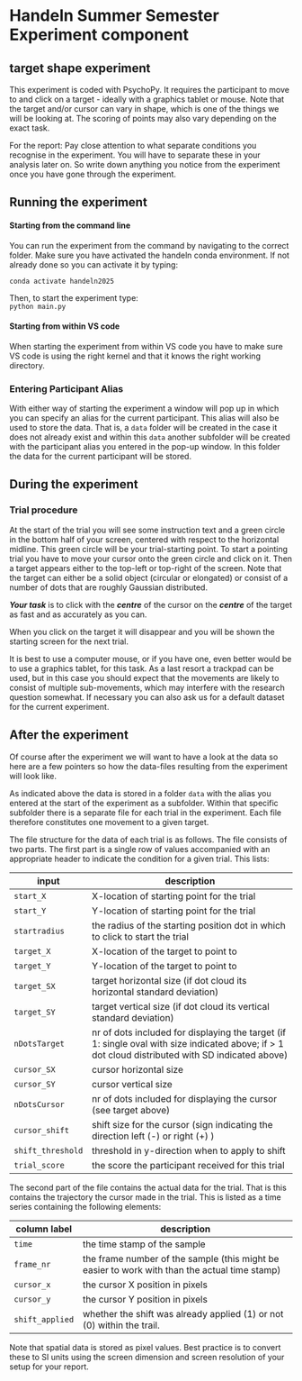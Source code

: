 # Handeln Summer Semester Experiment component

## target shape experiment 

This experiment is coded with PsychoPy. It requires the participant to move to and click on a target - ideally with a graphics tablet or mouse. Note that the target and/or cursor can vary in shape, which is one of the things we will be looking at. The scoring of points may also vary depending on the exact task.

For the report:
Pay close attention to what separate conditions you recognise in the experiment. You will have to separate these in your analysis later on. So write down anything you notice from the experiment once you have gone through the experiment.

## Running the experiment

#### Starting from the command line
You can run the experiment from the command by navigating to the correct folder. Make sure you have activated the handeln conda environment. If not already done so you can activate it by typing:

`conda activate handeln2025` 

Then, to start the experiment type:  
`python main.py`

#### Starting from within VS code
When starting the experiment from within VS code you have to make sure VS code is using the right kernel and that it knows the right working directory.

### Entering Participant Alias
With either way of starting the experiment a window will pop up in which you can specify an alias for the current participant. This alias will also be used to store the data. That is, a `data` folder will be created in the case it does not already exist and within this `data` another subfolder will be created with the participant alias you entered in the pop-up window. In this folder the data for the current participant will be stored.


## During the experiment

###  Trial procedure

At the start of the trial you will see some instruction text and a green circle in the bottom half of your screen, centered with respect to the horizontal midline. This green circle will be your trial-starting point. To start a pointing trial you have to move your cursor onto the green circle and click on it. Then a target appears either to the top-left or top-right of the screen. Note that the target can either be a solid object (circular or elongated) or consist of a number of dots that are roughly Gaussian distributed.

***Your task*** is to click with the ***centre*** of the cursor on the ***centre*** of the target as fast and as accurately as you can. 

When you click on the target it will disappear and you will be shown the starting screen for the next trial.

It is best to use a computer mouse, or if you have one, even better would be to use a graphics tablet, for this task. As a last resort a trackpad can be used, but in this case you should expect that the movements are likely to consist of multiple sub-movements, which may interfere with the research question somewhat. If necessary you can also ask us for a default dataset for the current experiment.

## After the experiment

Of course after the experiment we will want to have a look at the data so here are a few pointers so how the data-files resulting from the experiment will look like.

As indicated above the data is stored in a folder `data` with the alias you entered at the start of the experiment as a subfolder. Within that specific subfolder there is a separate file for each trial in the experiment. Each file therefore constitutes one movement to a given target.

The file structure for the data of each trial is as follows. The file consists of two parts. The first part is a single row of values accompanied with an appropriate header to indicate the condition for a given trial. This lists:

| input         | description    |
|---------------|------|
| `start_X`     | X-location of starting point for the trial   |
| `start_Y`     | Y-location of starting point for the trial |
| `startradius` | the radius of the starting position dot in which to click to start the trial   |
| `target_X`    | X-location of the target to point to |
| `target_Y`    | Y-location of the target to point to  |
| `target_SX`   | target horizontal size (if dot cloud its horizontal standard deviation)   |
| `target_SY`   | target vertical size (if dot cloud its vertical standard deviation)  |
| `nDotsTarget` | nr of dots included for displaying the target (if 1: single oval with size indicated above; if > 1 dot cloud distributed with SD indicated above)  |
| `cursor_SX`   | cursor horizontal size    |
| `cursor_SY`   | cursor vertical size    |
| `nDotsCursor` | nr of dots included for displaying the cursor (see target above)    |
| `cursor_shift`| shift size for the cursor (sign indicating the direction left (-) or right (+) ) |
| `shift_threshold` | threshold in y-direction when to apply to shift|
| `trial_score` |  the score the participant received for this trial |

The second part of the file contains the actual data for the trial. That is this contains the trajectory the cursor made in the trial. This is listed as a time series containing the following elements:

| column label | description |
|---|---|
| `time`        | the time stamp of the sample |
| `frame_nr`    | the frame number of the sample (this might be easier to work with than the actual time stamp) |
| `cursor_x`    | the cursor X position in pixels |
| `cursor_y`    | the cursor Y position in pixels |
| `shift_applied` | whether the shift was already applied (1) or not (0) within the trail. |

Note that spatial data is stored as pixel values. Best practice is to convert these to SI units using the screen dimension and screen resolution of your setup for your report.

